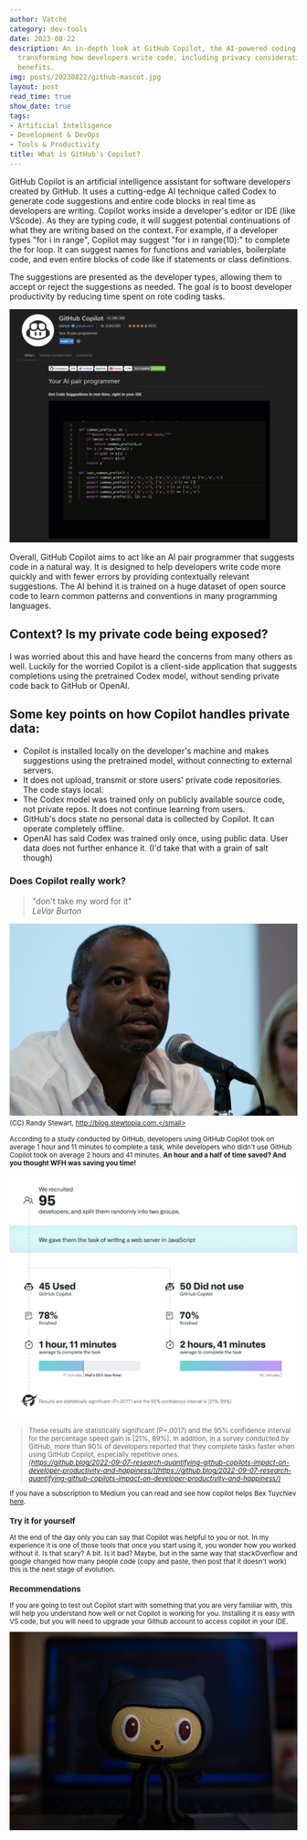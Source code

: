 ```yaml
---
author: Vatché
category: dev-tools
date: 2023-08-22
description: An in-depth look at GitHub Copilot, the AI-powered coding assistant that's
  transforming how developers write code, including privacy considerations and productivity
  benefits.
img: posts/20230822/github-mascot.jpg
layout: post
read_time: true
show_date: true
tags:
- Artificial Intelligence
- Development & DevOps
- Tools & Productivity
title: What is GitHub's Copilot?
---
```


GitHub Copilot is an artificial intelligence assistant for software developers created by GitHub. It uses a cutting-edge AI technique called Codex to generate code suggestions and entire code blocks in real time as developers are writing. Copilot works inside a developer's editor or IDE (like VScode). As they are typing code, it will suggest potential continuations of what they are writing based on the context. For example, if a developer types "for i in range", Copilot may suggest "for i in range(10):" to complete the for loop. It can suggest names for functions and variables, boilerplate code, and even entire blocks of code like if statements or class definitions.

The suggestions are presented as the developer types, allowing them to accept or reject the suggestions as needed. The goal is to boost developer productivity by reducing time spent on rote coding tasks.

![github's copilot extension in VScode](./assets/img/posts/20230822/copilot.png)

Overall, GitHub Copilot aims to act like an AI pair programmer that suggests code in a natural way. It is designed to help developers write code more quickly and with fewer errors by providing contextually relevant suggestions. The AI behind it is trained on a huge dataset of open source code to learn common patterns and conventions in many programming languages.

## Context? Is my private code being exposed?

I was worried about this and have heard the concerns from many others as well. Luckily for the worried Copilot is a client-side application that suggests completions using the pretrained Codex model, without sending private code back to GitHub or OpenAI.

## Some key points on how Copilot handles private data:

- Copilot is installed locally on the developer's machine and makes suggestions using the pretrained model, without connecting to external servers.
- It does not upload, transmit or store users' private code repositories. The code stays local.
- The Codex model was trained only on publicly available source code, not private repos. It does not continue learning from users.
- GitHub's docs state no personal data is collected by Copilot. It can operate completely offline.
- OpenAI has said Codex was trained only once, using public data. User data does not further enhance it. (I'd take that with a grain of salt though)

### Does Copilot really work?

> "don't take my word for it"  
> *LeVar Burton*

![LeVar Burton in front of a microphone, you don't have to take my word for it!](./assets/img/posts/20230822/LeVar_Burton.jpg)
<small>(CC) Randy Stewart, http://blog.stewtopia.com.</small>

According to a study conducted by GitHub, developers using GitHub Copilot took on average 1 hour and 11 minutes to complete a task, while developers who didn't use GitHub Copilot took on average 2 hours and 41 minutes. **An hour and a half of time saved? And you thought WFH was saving you time!**

![infographic from github showing efficiency of using copilot](./assets/img/posts/20230822/copitlot2.png)

> These results are statistically significant (P=.0017) and the 95% confidence interval for the percentage speed gain is [21%, 89%]. In addition, in a survey conducted by GitHub, more than 90% of developers reported that they complete tasks faster when using GitHub Copilot, especially repetitive ones.  
> *[https://github.blog/2022-09-07-research-quantifying-github-copilots-impact-on-developer-productivity-and-happiness/](https://github.blog/2022-09-07-research-quantifying-github-copilots-impact-on-developer-productivity-and-happiness/)*

If you have a subscription to Medium you can read and see how copilot helps Bex Tuychiev [here](https://towardsdatascience.com/github-copilot-crushes-data-science-and-ml-tasks-ultimate-review-c8bcbefb928a).

### Try it for yourself

At the end of the day only you can say that Copilot was helpful to you or not. In my experience it is one of those tools that once you start using it, you wonder how you worked without it. Is that scary? A bit. Is it bad? Maybe, but in the same way that stackOverflow and google changed how many people code (copy and paste, then post that it doesn't work) this is the next stage of evolution.

### Recommendations

If you are going to test out Copilot start with something that you are very familiar with, this will help you understand how well or not Copilot is working for you. Installing it is easy with VS code, but you will need to upgrade your Github account to access copilot in your IDE.

![decorative - github mascot](./assets/img/posts/20230822/github-mascot.jpg)